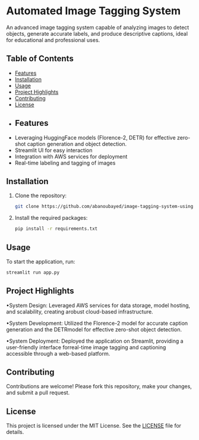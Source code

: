 # Automated Image Tagging System

An advanced image tagging system capable of analyzing images to detect objects, generate accurate labels, and produce descriptive captions, ideal for educational and professional uses.
## Table of Contents
- [Features](#features)
- [Installation](#installation)
- [Usage](#usage)
- [Project Highlights](#project-Highlights)
- [Contributing](#contributing)
- [License](#license)
- ## Features
- Leveraging HuggingFace models (Florence-2, DETR) for effective zero-shot caption generation and object detection.
- Streamlit UI for easy interaction
- Integration with AWS services for deployment
- Real-time labeling and tagging of images
## Installation
1. Clone the repository:
   ```bash
   git clone https://github.com/abanoubayed/image-tagging-system-using-florence2-and-DETR/tree/mainautomated-image-tagging-system.git
   ```
2. Install the required packages:
   ```bash
   pip install -r requirements.txt
   ```
## Usage
To start the application, run:
```bash
streamlit run app.py
```
## Project Highlights
•System Design: Leveraged AWS services for data storage, model hosting, and scalability, creating arobust cloud-based infrastructure.

•System Development: Utilized the Florence-2 model for accurate caption generation and the DETRmodel for effective zero-shot object detection.

•System Deployment: Deployed the application on Streamlit, providing a user-friendly interface forreal-time image tagging and captioning accessible through a web-based platform.
## Contributing
Contributions are welcome! Please fork this repository, make your changes, and submit a pull request.

## License
This project is licensed under the MIT License. See the [LICENSE](LICENSE) file for details.
